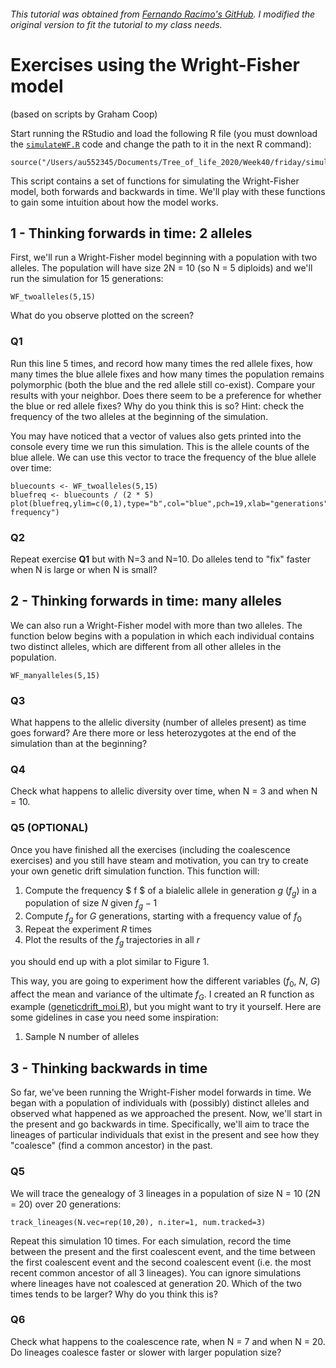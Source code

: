 ###### This tutorial was obtained from [Fernando Racimo's GitHub](https://github.com/FerRacimo/CopenhagenTutorial/blob/master/WrightFisherTutorial.md). I modified the original version to fit the tutorial to my class needs. 

# Exercises using the Wright-Fisher model

(based on scripts by Graham Coop)


Start running the RStudio and load the following R file (you must download the [`simulateWF.R`](simulateWF.R) code and change the path to it in the next R command):

```
source("/Users/au552345/Documents/Tree_of_life_2020/Week40/friday/simulateWF.R")
```

This script contains a set of functions for simulating the Wright-Fisher model, both forwards and backwards in time. We'll play with these functions to gain some intuition about how the model works.

## 1 - Thinking forwards in time: 2 alleles

First, we'll run a Wright-Fisher model beginning with a population with two alleles. The population will have size 2N = 10 (so N = 5 diploids) and we'll run the simulation for 15 generations:

```
WF_twoalleles(5,15)
```

What do you observe plotted on the screen?

### Q1

Run this line 5 times, and record how many times the red allele fixes, how many times the blue allele fixes and how many times the population remains polymorphic (both the blue and the red allele still co-exist). Compare your results with your neighbor. Does there seem to be a preference for whether the blue or red allele fixes? Why do you think this is so? Hint: check the frequency of the two alleles at the beginning of the simulation.

You may have noticed that a vector of values also gets printed into the console every time we run this simulation. This is the allele counts of the blue allele. We can use this vector to trace the frequency of the blue allele over time:

```
bluecounts <- WF_twoalleles(5,15)
bluefreq <- bluecounts / (2 * 5)
plot(bluefreq,ylim=c(0,1),type="b",col="blue",pch=19,xlab="generations",ylab="Blue frequency")
```

### Q2

Repeat exercise **Q1** but with N=3 and N=10. Do alleles tend to "fix" faster when N is large or when N is small?


## 2 - Thinking forwards in time: many alleles

We can also run a Wright-Fisher model with more than two alleles. The function below begins with a population in which each individual contains two distinct alleles, which are different from all other alleles in the population.

```
WF_manyalleles(5,15)
```

### Q3

What happens to the allelic diversity (number of alleles present) as time goes forward? Are there more or less heterozygotes at the end of the simulation than at the beginning?

### Q4

Check what happens to allelic diversity over time, when N = 3 and when N = 10.

### Q5 (OPTIONAL)

Once you have finished all the exercises (including the coalescence exercises) and you still have steam and motivation, you can try to create your own  genetic drift simulation function. This function will:

1. Compute the frequency $ f $ of a bialelic allele in generation $g$ ($f_g$) in a population of size $N$ given $f_g-1$
2. Compute $f_g$ for $G$ generations, starting with a frequency value of $f_0$
2. Repeat the experiment $R$ times
3. Plot the results of the $f_g$ trajectories in all $r$

you should end up with a plot similar to Figure 1.

This way, you are going to experiment how the different variables ($f_0$, $N$, $G$) affect the mean and variance of the ultimate $f_G$. I created an R function as example ([geneticdrift_moi.R](geneticdrift_moi.R)), but you might want to try it yourself. Here are some gidelines in case you need some inspiration:

1. Sample N number of alleles


## 3 - Thinking backwards in time

So far, we've been running the Wright-Fisher model forwards in time. We began with a population of individuals with (possibly) distinct alleles and observed what happened as we approached the present. Now, we'll start in the present and go backwards in time. Specifically, we'll aim to trace the lineages of particular individuals that exist in the present and see how they "coalesce" (find a common ancestor) in the past.

### Q5

We will trace the genealogy of 3 lineages in a population of size N = 10 (2N = 20) over 20 generations:

```
track_lineages(N.vec=rep(10,20), n.iter=1, num.tracked=3)
```

Repeat this simulation 10 times. For each simulation, record the time between the present and the first coalescent event, and the time between the first coalescent event and the second coalescent event (i.e. the most recent common ancestor of all 3 lineages). You can ignore simulations where lineages have not coalesced at generation 20. Which of the two times tends to be larger? Why do you think this is?

### Q6

Check what happens to the coalescence rate, when N = 7 and when N = 20. Do lineages coalesce faster or slower with larger population size?



